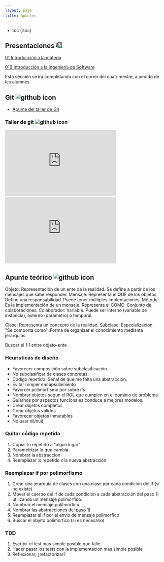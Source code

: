 ```yaml
---
layout: page
title: Apuntes
---
```


* toc
{:toc}

## Presentaciones <img alt="github icon" width="20px" src="./assets/icons/presentacion.svg" />

[01 Introducción a la materia](https://docs.google.com/presentation/d/1_HzWu0bnRIvB5GHUhpqNm_NVK0-ByPklJzMALT1ggO0/edit?usp=sharing)

[01B Introducción a la ingeniería de Software](https://docs.google.com/presentation/d/1-9n48TRvc4FvYBcNf5FCGFrWO4IXljGnfCjtb47qGhM/edit?usp=sharing)

<p class="text-muted">Esta sección se irá completando con el correr del cuatrimestre, a pedido de les alumnes.</p>

## Git <img alt="github icon" width="20px" src="https://icongr.am/devicon/git-plain.svg?size=148&color=currentColor" />

- [Apunte del taller de Git](https://docs.google.com/document/d/1VwJUVTMz1psGqdaNR2NJWo8mtPoK2FvDB1cP9xQObcQ/edit?usp=sharing)

### Taller de git <img alt="github icon" width="22px" src="https://icongr.am/clarity/film-strip.svg?size=148&color=currentColor" />

<iframe width="360" height="215" src="https://www.youtube.com/embed/L0RHt3P6S94" title="Taller de git - 20202c" frameborder="0" allow="accelerometer; autoplay; clipboard-write; encrypted-media; gyroscope; picture-in-picture" allowfullscreen></iframe>

<iframe width="360" height="215" src="https://www.youtube.com/embed/OgXfPAw2WoU" title="Taller de git" frameborder="0" allow="accelerometer; autoplay; clipboard-write; encrypted-media; gyroscope; picture-in-picture" allowfullscreen></iframe>

## Apunte teórico <img alt="github icon" width="20px" src="https://icongr.am/clarity/library.svg?size=128&color=currentColor" />

Objeto: Representación de un ente de la realidad. Se define a partir de los mensajes que sabe responder.
Mensaje: Representa el QUE de los objetos. Define una responsabilidad. Puede tener múltiples implentaciones.
Método: Es la implementación de un mensaje. Representa el COMO. Conjunto de colaboraciones.
Colaborador: Variable. Puede ser interno (variable de instancia), externo (parámetro) o temporal.

Clase: Representa un concepto de la realidad.
Subclase: Especialización. "Se comporta como". Forma de organizar el conocimiento mediante jerarquias.

Buscar el 1:1 entre objeto-ente

### Heuristicas de diseño
- Favorecer composición sobre subclasificación.
- No subclasificar de clases concretas.
- Codigo repetido: Señal de que me falta una abstracción.
- Evitar romper encapsulamiento
- Favorcer polimorfismo por sobre ifs
- Nombrar objetos segun el ROL que cumplen en el dominio de problema.
- Guiarnos por aspectos funcionales conduce a mejores modelos.
- Crear objetos compĺetos
- Crear objetos válidos
- Favorecer objetos inmutables
- No usar nil/null

### Quitar código repetido
1. Copiar lo repetido a "algun lugar"
2. Parametrizar lo que cambia
3. Nombrar la abstraccion
4. Reemplazar lo repetido x la nueva abstracción

### Reemplazar if por polimorfismo
1. Crear una jerarquia de clases con una clase por cada condicion del if (si no existe)
2. Mover el cuerpo del if de cada condicion a cada abstracción del paso 1) utilizando un mensaje polimorfico.
3. Nombrar el mensaje polifmorfico
4. Nombrar las abstracciones del paso 1)
5. Reemplazar el if por el envio de mensaje polimorfico
6. Buscar el objeto polimorfico (si es necesario)

### TDD
1. Escribir el test mas simple posible que falle
2. Hacer pasar los tests con la implementacion mas simple posible
3. Reflexionar, ¿refactorizar?

